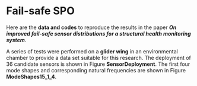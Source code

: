 # Fail-safe SPO
Here are the **data and codes** to reproduce the results in the paper ***On improved fail-safe sensor distributions for a structural health monitoring system***.

A series of tests were performed on a **glider wing** in an environmental chamber to provide a data set suitable for this research. 
The deployment of 36 candidate sensors is shown in Figure **SensorDeployment**.
The first four mode shapes and corresponding natural frequencies are shown in Figure **ModeShapes15_1_4**. 
